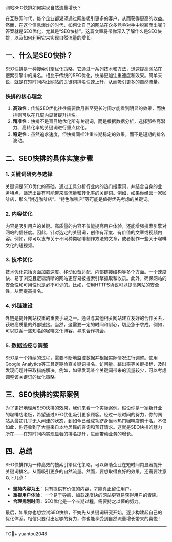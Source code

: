 网站SEO快排如何实现自然流量增长？

在互联网时代，每个企业都渴望通过网络吸引更多的客户，从而获得更高的收益。然而，在这个信息爆炸的时代，如何让自己的网站在众多竞争对手中脱颖而出呢？答案就是SEO优化，尤其是“SEO快排”。这篇文章将带你深入了解什么是SEO快排，以及如何利用它来实现自然流量的增长。

## 一、什么是SEO快排？

SEO快排是一种搜索引擎优化策略，它通过一系列技术和方法，迅速提高网站在搜索引擎中的排名。相比于传统的SEO优化，快排更加注重速度和效果。简单来说，就是在短时间内让网站的关键词排名快速上升，从而吸引更多的自然流量。

### 快排的核心理念

1. **高效性**：传统SEO优化往往需要数月甚至更长时间才能看到明显的效果，而快排则可以在几周内显著提升排名。
2. **精准性**：快排不是盲目地优化所有关键词，而是根据数据分析，选择那些高潜力、高转化率的关键词进行重点优化。
3. **稳定性**：虽然追求速度，但快排同样注重长期稳定的效果，而不是短期的排名波动。

## 二、SEO快排的具体实施步骤

### 1. 关键词研究与选择

关键词是SEO优化的基础。通过工具分析行业内的热门搜索词，并结合自身的业务特点，筛选出最有可能带来高流量和转化率的关键词。例如，如果你经营一家咖啡店，那么“附近咖啡店”、“特色咖啡店”等可能是值得优先考虑的关键词。

### 2. 内容优化

内容是吸引用户的关键。高质量的内容不仅能提高用户体验，还能增强搜索引擎对网站的信任度。因此，针对选定的关键词，创作有深度、有价值的文章或视频内容。例如，你可以发布关于不同种类咖啡制作方法的文章，或者制作一些关于咖啡文化的短视频。

### 3. 技术优化

技术优化包括页面加载速度、移动设备适配、内部链接结构等多个方面。一个速度快、易于浏览且逻辑清晰的网站更容易被搜索引擎抓取和收录。此外，确保网站的安全性和可用性也是必不可少的。比如，使用HTTPS协议可以提高网站的安全性，从而提高排名。

### 4. 外链建设

外链是提升网站权重的重要手段之一。通过与其他相关网站建立友好的合作关系，获取高质量的外部链接。当然，这需要一定的时间和耐心，切忌急于求成。例如，可以联系一些知名的咖啡文化博客，寻求合作机会。

### 5. 数据监控与调整

SEO是一个持续的过程，需要不断地监控数据并根据实际情况进行调整。使用Google Analytics等工具定期检查关键词排名、访问量、跳出率等关键指标，及时发现问题并采取措施解决。例如，如果发现某个关键词带来的流量较少，可以考虑调整该关键词的优化策略。

## 三、SEO快排的实际案例

为了更好地理解SEO快排的效果，我们来看一个实际案例。假设你是一家新开业的咖啡店老板，希望通过SEO优化吸引更多顾客。经过一段时间的努力，你的网站从最初几乎无人问津的状态，到如今已经成功跻身当地热门咖啡店前十名。不仅如此，你还收到了大量来自本地居民的咨询和预订请求。这就是SEO快排的魅力所在——在短时间内实现显著的排名提升，进而带动业务的增长。

## 四、总结

SEO快排作为一种高效的搜索引擎优化策略，可以帮助企业在短时间内显著提升关键词排名，从而吸引更多的自然流量。然而，要想取得良好的效果，还需要注意以下几点：

- **坚持内容为王**：只有提供有价值的内容，才能真正留住用户。
- **重视用户体验**：一个易于导航、加载速度快的网站更容易获得用户的青睐。
- **合理规划时间**：SEO优化是一个长期过程，需要持之以恒的努力。

最后，如果你也想尝试SEO快排，不妨先从关键词研究开始，逐步构建起自己的优化体系。相信只要付出足够的努力，你也能享受到自然流量增长带来的喜悦！

---

TG💪+ yuantou2048